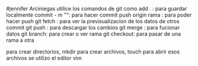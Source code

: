 #jennifer Arciniegas 
utilice los comandos de git como
add . : para guardar localmente 
commit - m "": para hacer commit 
push origin rama  : para poder hacer push 
git fetch : para ver la previsualizacion de los datos de otros commit
git push : para descargar los cambios 
git merge : para fucionar datos
git branch: para crear o ver rama
git checkout: para pasar de una rama a otra

para crear directorios, mkdir 
para crear archivos, touch 
para abrir esos archivos se utilizo el editor vim 
